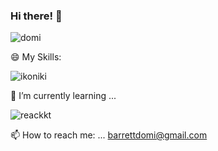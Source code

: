 
### Hi there! 👋
![domi](https://user-images.githubusercontent.com/48765197/123398363-52290800-d59b-11eb-88a3-819dfa24c911.jpg)
 


 😄 My Skills:

![ikoniki](https://user-images.githubusercontent.com/48765197/123399470-8c46d980-d59c-11eb-9587-a96fcce974b2.jpg)






 🌱 I’m currently learning ...


![reackkt](https://user-images.githubusercontent.com/48765197/123399725-ddef6400-d59c-11eb-9b6d-80701628ff93.jpg)


 📫 How to reach me: ...
barrettdomi@gmail.com

<!--
**DominikaBarrett/DominikaBarrett** is a ✨ _special_ ✨ repository because its `README.md` (this file) appears on your GitHub profile.

Here are some ideas to get you started:

- 🔭 I’m currently working on ...

- 🌱 I’m currently learning ...
- 👯 I’m looking to collaborate on ...
- 🤔 I’m looking for help with ...
- 💬 Ask me about ...![ikoniki](https://user-images.githubusercontent.com/48765197/123399094-20647100-d59c-11eb-8233-4936dfcba14e.jpg)


- 😄 Pronouns: ...
- ⚡ Fun fact: ...
-->
